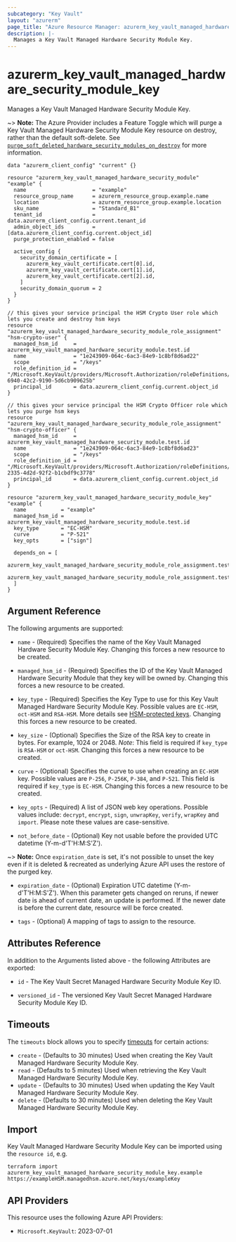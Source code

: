 ```yaml
---
subcategory: "Key Vault"
layout: "azurerm"
page_title: "Azure Resource Manager: azurerm_key_vault_managed_hardware_security_module_key"
description: |-
  Manages a Key Vault Managed Hardware Security Module Key.
---
```


# azurerm_key_vault_managed_hardware_security_module_key

Manages a Key Vault Managed Hardware Security Module Key.

~> **Note:** The Azure Provider includes a Feature Toggle which will purge a Key Vault Managed Hardware Security Module Key resource on destroy, rather than the default soft-delete. See [`purge_soft_deleted_hardware_security_modules_on_destroy`](https://registry.terraform.io/providers/hashicorp/azurerm/latest/docs/guides/features-block#purge_soft_deleted_hardware_security_module_keys_on_destroy) for more information.

```hcl
data "azurerm_client_config" "current" {}

resource "azurerm_key_vault_managed_hardware_security_module" "example" {
  name                     = "example"
  resource_group_name      = azurerm_resource_group.example.name
  location                 = azurerm_resource_group.example.location
  sku_name                 = "Standard_B1"
  tenant_id                = data.azurerm_client_config.current.tenant_id
  admin_object_ids         = [data.azurerm_client_config.current.object_id]
  purge_protection_enabled = false

  active_config {
    security_domain_certificate = [
      azurerm_key_vault_certificate.cert[0].id,
      azurerm_key_vault_certificate.cert[1].id,
      azurerm_key_vault_certificate.cert[2].id,
    ]
    security_domain_quorum = 2
  }
}

// this gives your service principal the HSM Crypto User role which lets you create and destroy hsm keys
resource "azurerm_key_vault_managed_hardware_security_module_role_assignment" "hsm-crypto-user" {
  managed_hsm_id     = azurerm_key_vault_managed_hardware_security_module.test.id
  name               = "1e243909-064c-6ac3-84e9-1c8bf8d6ad22"
  scope              = "/keys"
  role_definition_id = "/Microsoft.KeyVault/providers/Microsoft.Authorization/roleDefinitions/21dbd100-6940-42c2-9190-5d6cb909625b"
  principal_id       = data.azurerm_client_config.current.object_id
}

// this gives your service principal the HSM Crypto Officer role which lets you purge hsm keys
resource "azurerm_key_vault_managed_hardware_security_module_role_assignment" "hsm-crypto-officer" {
  managed_hsm_id     = azurerm_key_vault_managed_hardware_security_module.test.id
  name               = "1e243909-064c-6ac3-84e9-1c8bf8d6ad23"
  scope              = "/keys"
  role_definition_id = "/Microsoft.KeyVault/providers/Microsoft.Authorization/roleDefinitions/515eb02d-2335-4d2d-92f2-b1cbdf9c3778"
  principal_id       = data.azurerm_client_config.current.object_id
}

resource "azurerm_key_vault_managed_hardware_security_module_key" "example" {
  name           = "example"
  managed_hsm_id = azurerm_key_vault_managed_hardware_security_module.test.id
  key_type       = "EC-HSM"
  curve          = "P-521"
  key_opts       = ["sign"]

  depends_on = [
    azurerm_key_vault_managed_hardware_security_module_role_assignment.test,
    azurerm_key_vault_managed_hardware_security_module_role_assignment.test1
  ]
}
```

## Argument Reference

The following arguments are supported:

* `name` - (Required) Specifies the name of the Key Vault Managed Hardware Security Module Key. Changing this forces a new resource to be created.

* `managed_hsm_id` - (Required) Specifies the ID of the Key Vault Managed Hardware Security Module that they key will be owned by. Changing this forces a new resource to be created.

* `key_type` - (Required) Specifies the Key Type to use for this Key Vault Managed Hardware Security Module Key. Possible values are `EC-HSM`, `oct-HSM` and `RSA-HSM`. More details see [HSM-protected keys](https://learn.microsoft.com/en-us/azure/key-vault/keys/about-keys#hsm-protected-keys). Changing this forces a new resource to be created.

* `key_size` - (Optional) Specifies the Size of the RSA key to create in bytes. For example, 1024 or 2048. *Note*: This field is required if `key_type` is `RSA-HSM` or `oct-HSM`. Changing this forces a new resource to be created.

* `curve` - (Optional) Specifies the curve to use when creating an `EC-HSM` key. Possible values are `P-256`, `P-256K`, `P-384`, and `P-521`. This field is required if `key_type` is `EC-HSM`. Changing this forces a new resource to be created.

* `key_opts` - (Required) A list of JSON web key operations. Possible values include: `decrypt`, `encrypt`, `sign`, `unwrapKey`, `verify`, `wrapKey` and `import`. Please note these values are case-sensitive.

* `not_before_date` - (Optional) Key not usable before the provided UTC datetime (Y-m-d'T'H:M:S'Z').

~> **Note:** Once `expiration_date` is set, it's not possible to unset the key even if it is deleted & recreated as underlying Azure API uses the restore of the purged key.

* `expiration_date` - (Optional) Expiration UTC datetime (Y-m-d'T'H:M:S'Z'). When this parameter gets changed on reruns, if newer date is ahead of current date, an update is performed. If the newer date is before the current date, resource will be force created.

* `tags` - (Optional) A mapping of tags to assign to the resource.

## Attributes Reference

In addition to the Arguments listed above - the following Attributes are exported:

* `id` - The Key Vault Secret Managed Hardware Security Module Key ID.

* `versioned_id` - The versioned Key Vault Secret Managed Hardware Security Module Key ID.


## Timeouts

The `timeouts` block allows you to specify [timeouts](https://www.terraform.io/language/resources/syntax#operation-timeouts) for certain actions:

* `create` - (Defaults to 30 minutes) Used when creating the Key Vault Managed Hardware Security Module Key.
* `read` - (Defaults to 5 minutes) Used when retrieving the Key Vault Managed Hardware Security Module Key.
* `update` - (Defaults to 30 minutes) Used when updating the Key Vault Managed Hardware Security Module Key.
* `delete` - (Defaults to 30 minutes) Used when deleting the Key Vault Managed Hardware Security Module Key.

## Import

Key Vault Managed Hardware Security Module Key can be imported using the `resource id`, e.g.

```shell
terraform import azurerm_key_vault_managed_hardware_security_module_key.example https://exampleHSM.managedhsm.azure.net/keys/exampleKey
```

## API Providers
<!-- This section is generated, changes will be overwritten -->
This resource uses the following Azure API Providers:

* `Microsoft.KeyVault`: 2023-07-01
